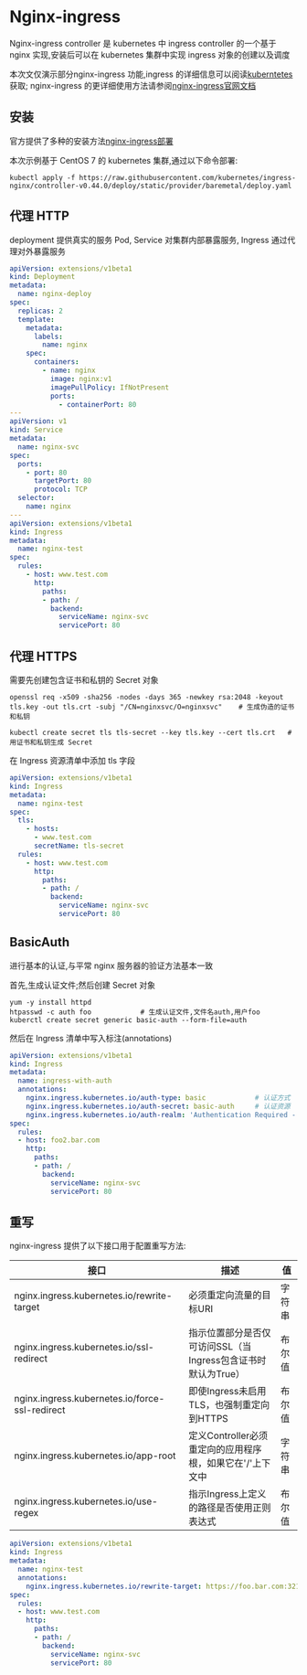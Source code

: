 # Nginx-ingress

Nginx-ingress controller 是 kubernetes 中 ingress controller 的一个基于 nginx 实现,安装后可以在 kubernetes 集群中实现 ingress 对象的创建以及调度

本次文仅演示部分nginx-ingress 功能,ingress 的详细信息可以阅读[kuberntetes](./Kubernetes.md)获取; nginx-ingress 的更详细使用方法请参阅[nginx-ingress官网文档](https://kubernetes.github.io/ingress-nginx/user-guide/nginx-configuration/)

## 安装

官方提供了多种的安装方法[nginx-ingress部署](https://kubernetes.github.io/ingress-nginx/deploy/#installation-guide)

本次示例基于 CentOS 7 的 kubernetes 集群,通过以下命令部署:

```shell
kubectl apply -f https://raw.githubusercontent.com/kubernetes/ingress-nginx/controller-v0.44.0/deploy/static/provider/baremetal/deploy.yaml
```

## 代理 HTTP

deployment 提供真实的服务 Pod, Service 对集群内部暴露服务, Ingress 通过代理对外暴露服务

```yaml
apiVersion: extensions/v1beta1
kind: Deployment
metadata:
  name: nginx-deploy
spec:
  replicas: 2
  template:
    metadata:
      labels:
        name: nginx
    spec:
      containers:
        - name: nginx
          image: nginx:v1
          imagePullPolicy: IfNotPresent
          ports:
            - containerPort: 80
---
apiVersion: v1
kind: Service
metadata:
  name: nginx-svc
spec:
  ports:
    - port: 80
      targetPort: 80
      protocol: TCP
  selector:
    name: nginx
---
apiVersion: extensions/v1beta1
kind: Ingress
metadata:
  name: nginx-test
spec:
  rules:
    - host: www.test.com
      http:
        paths:
        - path: /
          backend:
            serviceName: nginx-svc
            servicePort: 80
```

## 代理 HTTPS

需要先创建包含证书和私钥的 Secret 对象

```shell
openssl req -x509 -sha256 -nodes -days 365 -newkey rsa:2048 -keyout tls.key -out tls.crt -subj "/CN=nginxsvc/O=nginxsvc"    # 生成伪造的证书和私钥

kubectl create secret tls tls-secret --key tls.key --cert tls.crt   # 用证书和私钥生成 Secret
```

在 Ingress 资源清单中添加 tls 字段

```yaml
apiVersion: extensions/v1beta1
kind: Ingress
metadata:
  name: nginx-test
spec:
  tls:
    - hosts:
      - www.test.com
      secretName: tls-secret
  rules:
    - host: www.test.com
      http:
        paths:
        - path: /
          backend:
            serviceName: nginx-svc
            servicePort: 80
```

## BasicAuth

进行基本的认证,与平常 nginx 服务器的验证方法基本一致

首先,生成认证文件;然后创建 Secret 对象

```shell
yum -y install httpd
htpasswd -c auth foo            # 生成认证文件,文件名auth,用户foo
kuberctl create secret generic basic-auth --form-file=auth
```

然后在 Ingress 清单中写入标注(annotations)

```yaml
apiVersion: extensions/v1beta1
kind: Ingress
metadata:
  name: ingress-with-auth
  annotations:
    nginx.ingress.kubernetes.io/auth-type: basic            # 认证方式
    nginx.ingress.kubernetes.io/auth-secret: basic-auth     # 认证资源
    nginx.ingress.kubernetes.io/auth-realm: 'Authentication Required - foo' # 认证用户
spec:
  rules:
  - host: foo2.bar.com
    http:
      paths:
      - path: /
        backend:
          serviceName: nginx-svc
          servicePort: 80
```

## 重写

nginx-ingress 提供了以下接口用于配置重写方法:

|接口|描述|值|
|--|--|--|
|nginx.ingress.kubernetes.io/rewrite-target| 必须重定向流量的目标URI| 字符串 |
|nginx.ingress.kubernetes.io/ssl-redirect|指示位置部分是否仅可访问SSL（当Ingress包含证书时默认为True）| 布尔值 |
|nginx.ingress.kubernetes.io/force-ssl-redirect| 即使Ingress未启用TLS，也强制重定向到HTTPS| 布尔值 |
|nginx.ingress.kubernetes.io/app-root| 定义Controller必须重定向的应用程序根，如果它在'/'上下文中| 字符串   |
|nginx.ingress.kubernetes.io/use-regex| 指示Ingress上定义的路径是否使用正则表达式| 布尔值 |

```yaml
apiVersion: extensions/v1beta1
kind: Ingress
metadata:
  name: nginx-test
  annotations:
    nginx.ingress.kubernetes.io/rewrite-target: https://foo.bar.com:32127
spec:
  rules:
  - host: www.test.com
    http:
      paths:
      - path: /
        backend:
          serviceName: nginx-svc
          servicePort: 80
```
